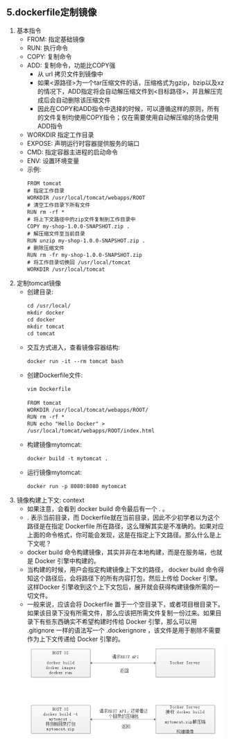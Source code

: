 ## 5.dockerfile定制镜像

1. 基本指令
    + FROM: 指定基础镜像
    + RUN: 执行命令
    + COPY: 复制命令
    + ADD: 复制命令，功能比COPY强
        + 从 url 拷贝文件到镜像中
        + 如果<源路径>为一个tar压缩文件的话，压缩格式为gzip，bzip以及xz的情况下，ADD指定将会自动解压缩文件到<目标路径>，并且解压完成后会自动删除该压缩文件
        + 因此在COPY和ADD指令中选择的时候，可以遵循这样的原则，所有的文件复制均使用COPY指令；仅在需要使用自动解压缩的场合使用ADD指令
    + WORKDIR 指定工作目录
    + EXPOSE: 声明运行时容器提供服务的端口
    + CMD: 指定容器主进程的启动命令
    + ENV: 设置环境变量
    + 示例:
        ``` shell 
        FROM tomcat
        # 指定工作目录
        WORKDIR /usr/local/tomcat/webapps/ROOT
        # 清空工作目录下所有文件
        RUN rm -rf *
        # 将上下文路径中的zip文件复制到工作目录中
        COPY my-shop-1.0.0-SNAPSHOT.zip .
        # 解压缩文件至当前目录
        RUN unzip my-shop-1.0.0-SNAPSHOT.zip .
        # 删除压缩文件
        RUN rm -fr my-shop-1.0.0-SNAPSHOT.zip
        # 将工作目录切换回 /usr/local/tomcat
        WORKDIR /usr/local/tomcat
        ```
2. 定制tomcat镜像
    + 创建目录:
        ``` shell
       cd /usr/local/
       mkdir docker
       cd docker
       mkdir tomcat
       cd tomcat
       ```
    + 交互方式进入，查看镜像容器结构:
        ``` shell 
        docker run -it --rm tomcat bash 
        ```
    + 创建Dockerfile文件:
        ``` shell 
        vim Dockerfile
        
        FROM tomcat
        WORKDIR /usr/local/tomcat/webapps/ROOT/
        RUN rm -rf *
        RUN echo "Hello Docker" > /usr/local/tomcat/webapps/ROOT/index.html
        ```
    + 构建镜像mytomcat:
        ``` shell 
        docker build -t mytomcat .
        ```
    + 运行镜像mytomcat:
        ``` shell 
        docker run -p 8080:8080 mytomcat
        ```
3. 镜像构建上下文: context  
    + 如果注意，会看到 docker build 命令最后有一个 . 。
    + . 表示当前目录，而 Dockerfile就在当前目录，因此不少初学者以为这个路径是在指定 Dockerfile 所在路径，这么理解其实是不准确的。如果对应上面的命令格式，你可能会发现，这是在指定上下文路径。那么什么是上下文呢？
    + docker build 命令构建镜像，其实并非在本地构建，而是在服务端，也就是 Docker 引擎中构建的。
    + 当构建的时候，用户会指定构建镜像上下文的路径， docker build 命令得知这个路径后，会将路径下的所有内容打包，然后上传给 Docker 引擎。这样Docker 引擎收到这个上下文包后，展开就会获得构建镜像所需的一切文件。
    + 一般来说，应该会将 Dockerfile 置于一个空目录下，或者项目根目录下。如果该目录下没有所需文件，那么应该把所需文件复制一份过来。如果目录下有些东西确实不希望构建时传给 Docker 引擎，那么可以用 .gitignore 一样的语法写一个 .dockerignore ，该文件是用于剔除不需要作为上下文传递给 Docker 引擎的。
    ![镜像构建上下文](./images/docker_image_context.png)







